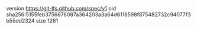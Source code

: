 version https://git-lfs.github.com/spec/v1
oid sha256:5155feb3756676087a364203a3a64d6118598f875482732c94077f3b55dd2324
size 1261
